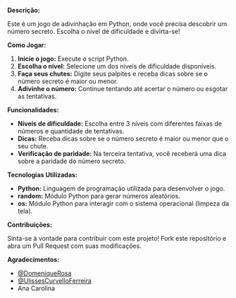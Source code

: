 **Descrição:**

Este é um  jogo de adivinhação em Python, onde você precisa descobrir um número secreto. Escolha o nível de dificuldade e divirta-se! 

**Como Jogar:**

1. **Inicie o jogo:** Execute o script Python.
2. **Escolha o nível:** Selecione um dos níveis de dificuldade disponíveis.
3. **Faça seus chutes:** Digite seus palpites e receba dicas sobre se o número secreto é maior ou menor.
4. **Adivinhe o número:** Continue tentando até acertar o número ou esgotar as tentativas.

**Funcionalidades:**

* **Níveis de dificuldade:** Escolha entre 3 níveis com diferentes faixas de números e quantidade de tentativas.
* **Dicas:** Receba dicas sobre se o número secreto é maior ou menor que o seu chute.
* **Verificação de paridade:** Na terceira tentativa, você receberá uma dica sobre a paridade do número secreto.

**Tecnologias Utilizadas:**

* **Python:** Linguagem de programação utilizada para desenvolver o jogo.
* **random:** Módulo Python para gerar números aleatórios.
* **os:** Módulo Python para interagir com o sistema operacional (limpeza da tela).

**Contribuições:**

Sinta-se à vontade para contribuir com este projeto! Fork este repositório e abra um Pull Request com suas modificações.

**Agradecimentos:**

* [@DomeniqueRosa](https://github.com/DomeniqueRosa)
* [@UlissesCurvelloFerreira](https://github.com/UlissesCurvelloFerreira)
* Ana Carolina
